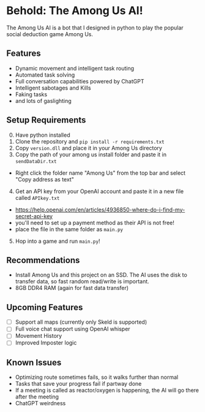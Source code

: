 # Behold: The Among Us AI!
The Among Us AI is a bot that I designed in python to play the popular social deduction game Among Us. 

## Features
- Dynamic movement and intelligent task routing
- Automated task solving
- Full conversation capabilities powered by ChatGPT
- Intelligent sabotages and Kills
- Faking tasks
- and lots of gaslighting

## Setup Requirements
0. Have python installed
1. Clone the repository and `pip install -r requirements.txt`
2. Copy `version.dll` and place it in your Among Us directory
3. Copy the path of your among us install folder and paste it in `sendDataDir.txt`
  - Right click the folder name "Among Us" from the top bar and select "Copy address as text"
4. Get an API key from your OpenAI account and paste it in a new file called `APIkey.txt`
  - https://help.openai.com/en/articles/4936850-where-do-i-find-my-secret-api-key
  - you'll need to set up a payment method as their API is not free!
  - place the file in the same folder as `main.py`
5. Hop into a game and run `main.py`!

## Recommendations
- Install Among Us and this project on an SSD. The AI uses the disk to transfer data, so fast random read/write is important.
- 8GB DDR4 RAM (again for fast data transfer)

## Upcoming Features
- [ ] Support all maps (currently only Skeld is supported)
- [ ] Full voice chat support using OpenAI whisper
- [ ] Movement History
- [ ] Improved Imposter logic

## Known Issues
- Optimizing route sometimes fails, so it walks further than normal
- Tasks that save your progress fail if partway done
- If a meeting is called as reactor/oxygen is happening, the AI will go there after the meeting
- ChatGPT weirdness
